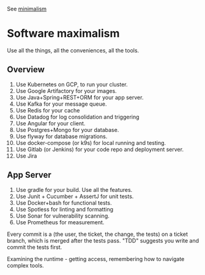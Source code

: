 See [minimalism](minimalism.md)

# Software maximalism

Use all the things, all the conveniences, all the tools.

## Overview
  1. Use Kubernetes on GCP, to run your cluster.
  1. Use Google Artifactory for your images.
  1. Use Java+Spring+REST+ORM for your app server.
  1. Use Kafka for your message queue.
  1. Use Redis for your cache
  1. Use Datadog for log consolidation and triggering
  1. Use Angular for your client.
  1. Use Postgres+Mongo for your database.
  1. Use flyway for database migrations.
  1. Use docker-compose (or k9s) for local running and testing.
  1. Use Gitlab (or Jenkins) for your code repo and deployment server.
  1. Use Jira

## App Server
  1. Use gradle for your build. Use all the features.
  1. Use Junit + Cucumber + AssertJ for unit tests.
  1. Use Docker+bash for functional tests.
  1. Use Spotless for linting and formatting
  1. Use Sonar for vulnerability scanning.
  1. Use Prometheus for measurement.

Every commit is a (the user, the ticket, the change, the tests) on a ticket branch, which is merged after the tests pass. "TDD" suggests you write and commit the tests first.

Examining the runtime - getting access, remembering how to navigate complex tools.
